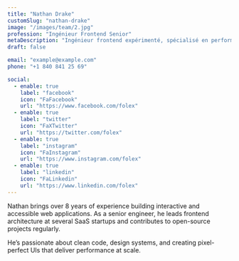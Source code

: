 ```yaml
---
title: "Nathan Drake"
customSlug: "nathan-drake"
image: "/images/team/2.jpg"
profession: "Ingénieur Frontend Senior"
metaDescription: "Ingénieur frontend expérimenté, spécialisé en performance et expérience utilisateur."
draft: false

email: "example@example.com"
phone: "+1 840 841 25 69"

social:
  - enable: true
    label: "facebook"
    icon: "FaFacebook"
    url: "https://www.facebook.com/folex"
  - enable: true
    label: "twitter"
    icon: "FaXTwitter"
    url: "https://twitter.com/folex"
  - enable: true
    label: "instagram"
    icon: "FaInstagram"
    url: "https://www.instagram.com/folex"
  - enable: true
    label: "linkedin"
    icon: "FaLinkedin"
    url: "https://www.linkedin.com/folex"
---
```


Nathan brings over 8 years of experience building interactive and accessible web applications. As a senior engineer, he leads frontend architecture at several SaaS startups and contributes to open-source projects regularly.

He’s passionate about clean code, design systems, and creating pixel-perfect UIs that deliver performance at scale.
